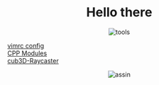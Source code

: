 <!DOCTYPE html>
<h1 align="center">Hello there</h1>
<p align="center">
<img src="https://i.ibb.co/qCPCpmn/tools.png" alt="tools" border="0">
</p>

[vimrc config](https://github.com/gde-alme/vimrc)  
[CPP Modules](https://github.com/gde-alme/CPP-modules)  
[cub3D-Raycaster](https://github.com/gde-alme/cub3d-Raycaster)  

<p align="center">
<img src="https://i.ibb.co/YR2p9jP/assin.png" alt="assin" border="0">
</p>
